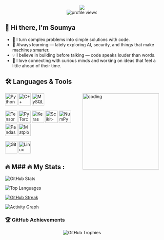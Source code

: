 <p align="center">
  <a href="https://www.linkedin.com/in/soumya-gupta-9b5777255/">
    <img src="https://img.shields.io/badge/LinkedIn-blue?style=for-the-badge&logo=linkedin&logoColor=white" />
  </a>
  <br>
  <img src="https://komarev.com/ghpvc/?username=Soumya-2184&color=blue&style=for-the-badge" alt="profile views" />
</p>



## 👋 Hi there, I'm Soumya

- 🚀 I turn complex problems into simple solutions with code.
- 🌱 Always learning — lately exploring AI, security, and things that make machines smarter.
- 💡 I believe in building before talking — code speaks louder than words.
- 🤝 I love connecting with curious minds and working on ideas that feel a little ahead of their time.


## 🛠 Languages & Tools

<!-- Image on Right -->
<img align="right" alt="coding" width="250" src="https://media.giphy.com/media/qgQUggAC3Pfv687qPC/giphy.gif">

<p align="left">
  <!-- Row 1 -->
  <!-- Programming Languages -->
  <img src="https://cdn.jsdelivr.net/gh/devicons/devicon/icons/python/python-original.svg" width="40" height="40" alt="Python"/>
  <img src="https://cdn.jsdelivr.net/gh/devicons/devicon/icons/cplusplus/cplusplus-original.svg" width="40" height="40" alt="C++"/>
  <img src="https://cdn.jsdelivr.net/gh/devicons/devicon/icons/mysql/mysql-original-wordmark.svg" width="40" height="40" alt="MySQL"/>

<p align="left">
  <!-- Row 2 -->
  <!-- Machine Learning & Data Science -->
  <img src="https://cdn.jsdelivr.net/gh/devicons/devicon/icons/tensorflow/tensorflow-original.svg" width="40" height="40" alt="TensorFlow"/>
  <img src="https://cdn.jsdelivr.net/gh/devicons/devicon/icons/pytorch/pytorch-original.svg" width="40" height="40" alt="PyTorch"/>
  <img src="https://cdn.jsdelivr.net/gh/devicons/devicon/icons/keras/keras-original.svg" width="40" height="40" alt="Keras"/>
  <img src="https://upload.wikimedia.org/wikipedia/commons/0/05/Scikit_learn_logo_small.svg" width="40" height="40" alt="Scikit-learn"/>
  <img src="https://cdn.jsdelivr.net/gh/devicons/devicon/icons/numpy/numpy-original.svg" width="40" height="40" alt="NumPy"/>
  <img src="https://cdn.jsdelivr.net/gh/devicons/devicon/icons/pandas/pandas-original.svg" width="40" height="40" alt="Pandas"/>

  <!-- Matplotlib (via official logo) -->
  <img src="https://upload.wikimedia.org/wikipedia/commons/8/84/Matplotlib_icon.svg" width="40" height="40" alt="Matplotlib"/>
<p align="left">
  <!-- Row 3 -->
  <!-- Tools -->
  <img src="https://cdn.jsdelivr.net/gh/devicons/devicon/icons/git/git-original.svg" width="40" height="40" alt="Git"/>
  <img src="https://cdn.jsdelivr.net/gh/devicons/devicon/icons/linux/linux-original.svg" width="40" height="40" alt="Linux"/>
</p>


## 🔥 M## 🔥 My Stats :


![GitHub Stats](https://github-readme-stats.vercel.app/api?username=Soumya-2184&show_icons=true&count_private=true&include_all_commits=true&theme=tokyonight&hide_border=true&border_radius=15)

![Top Languages](https://github-readme-stats.vercel.app/api/top-langs/?username=Soumya-2184&layout=compact&theme=tokyonight&hide_border=true&border_radius=15)

[![GitHub Streak](https://streak-stats.demolab.com?user=Soumya-2184&theme=tokyonight&hide_border=true)](https://git.io/streak-stats)

![Activity Graph](https://github-readme-activity-graph.vercel.app/graph?username=Soumya-2184&theme=tokyo-night&hide_border=true&radius=15)

</div>

### 🏆 GitHub Achievements

<div align="center">
  <img src="https://github-profile-trophy.vercel.app/?username=Soumya-2184&theme=onedark&no-frame=true&row=1&column=6" alt="GitHub Trophies" />
</div>






